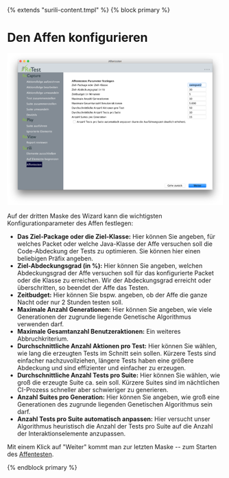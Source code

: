 {% extends "surili-content.tmpl" %}
{% block primary %}

Den Affen konfigurieren
=======================

![Den Affen konfigurieren](affentesten-3.png)

Auf der dritten Maske des Wizard kann die wichtigsten Konfigurationparameter des Affen festlegen:

* **Das Ziel-Package oder die Ziel-Klasse:** Hier können Sie angeben, für welches Packet oder welche Java-Klasse 
  der Affe versuchen soll die Code-Abdeckung der Tests zu optimieren.
  Sie können hier einen beliebigen Präfix angeben.
* **Ziel-Abdeckungsgrad (in %):** Hier können Sie angeben, welchen Abdeckungsgrad der Affe versuchen soll für das konfigurierte Packet oder die Klasse zu erreichen.
  Wir der Abdeckungsgrad erreicht oder überschritten, so beendet der Affe das Testen.
* **Zeitbudget:** Hier können Sie bspw. angeben, ob der Affe die ganze Nacht oder nur 2 Stunden testen soll.
* **Maximale Anzahl Generationen:** Hier können Sie angeben, wie viele Generationen der zugrunde liegende Genetische Algorithmus verwenden darf.
* **Maximale Gesamtanzahl Benutzeraktionen:** Ein weiteres Abbruchkriterium.
* **Durchschnittliche Anzahl Aktionen pro Test:** Hier können Sie wählen, wie lang die erzeugten Tests im Schnitt sein sollen. 
  Kürzere Tests sind einfacher nachzuvollziehen, längere Tests haben eine größere Abdeckung und sind effizienter und einfacher zu erzeugen.
* **Durchschnittliche Anzahl Tests pro Suite:** Hier können Sie wählen, wie groß die erzeugte Suite ca. sein soll.
  Kürzere Suites sind im nächtlichen CI-Prozess schneller aber schwieriger zu generieren.
* **Anzahl Suites pro Generation:** Hier können Sie angeben, wie groß eine Generationen des zugrunde liegenden Genetischen Algorithmus sein darf.
* **Anzahl Tests pro Suite automatisch anpassen:** Hier versucht unser Algorithmus heuristisch die Anzahl der Tests pro Suite auf die Anzahl der Interaktionselemente anzupassen.

Mit einem Klick auf "Weiter" kommt man zur letzten Maske -- zum Starten des [Affentesten](affentesten.md).

{% endblock primary %}
